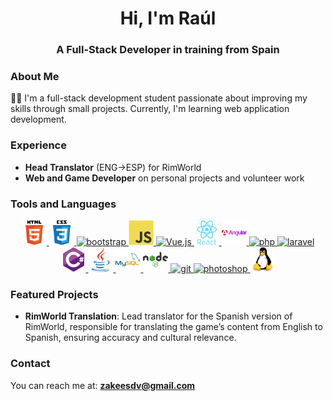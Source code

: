 <h1 align="center">Hi, I'm Raúl</h1>
<h3 align="center">A Full-Stack Developer in training from Spain</h3>

### About Me
👨‍💻 I'm a full-stack development student passionate about improving my skills through small projects. Currently, I'm learning web application development.

### Experience
- **Head Translator** (ENG->ESP) for RimWorld
- **Web and Game Developer** on personal projects and volunteer work

### Tools and Languages
  <p align="center">
    <a href="https://www.w3.org/html/" target="_blank" rel="noreferrer">
      <img
        src="https://raw.githubusercontent.com/devicons/devicon/master/icons/html5/html5-original-wordmark.svg"
        alt="html5"
        width="40"
        height="40"
      />
    </a>
    <a href="https://www.w3schools.com/css/" target="_blank" rel="noreferrer">
      <img
        src="https://raw.githubusercontent.com/devicons/devicon/master/icons/css3/css3-original-wordmark.svg"
        alt="css3"
        width="40"
        height="40"
      />
    </a>
    <a href="https://getbootstrap.com" target="_blank" rel="noreferrer">
      <img
        src="https://cdn.jsdelivr.net/gh/devicons/devicon@latest/icons/bootstrap/bootstrap-original.svg"
        alt="bootstrap"
        width="40"
        height="40"
      />
    </a>
    <a href="https://developer.mozilla.org/en-US/docs/Web/JavaScript" target="_blank" rel="noreferrer">
      <img
        src="https://raw.githubusercontent.com/devicons/devicon/master/icons/javascript/javascript-original.svg"
        alt="javascript"
        width="40"
        height="40"
      />
    </a>
    <a href="https://vuejs.org/" target="_blank" rel="noreferrer" >
      <img
        src="https://cdn.jsdelivr.net/gh/devicons/devicon@latest/icons/vuejs/vuejs-original.svg"
        alt="Vue.js"
        width="40"
        height="40"
      />
    </a>
    <a href="https://reactjs.org/" target="_blank" rel="noreferrer">
      <img
        src="https://raw.githubusercontent.com/devicons/devicon/master/icons/react/react-original-wordmark.svg"
        alt="react"
        width="40"
        height="40"
      />
    </a>
    <a href="https://angularjs.org/" target="_blank" rel="noreferrer">
      <img
        src="https://raw.githubusercontent.com/devicons/devicon/master/icons/angular/angular-original-wordmark.svg"
        alt="react"
        width="40"
        height="40"
      />
    </a>
    <a href="https://php.net" target="_blank" rel="noreferrer">
      <img 
        src="https://cdn.jsdelivr.net/gh/devicons/devicon@latest/icons/php/php-original.svg" 
        alt="php"
        width="40"
        height="40"
      />  
    </a>
    <a href="https://laravel.com" target="_blank" rel="noreferrer">
      <img 
        src="https://cdn.jsdelivr.net/gh/devicons/devicon@latest/icons/laravel/laravel-original.svg"
        alt="laravel"
        width="40"
        height="40"
      />  
    </a>
    <a href="https://www.w3schools.com/cs/" target="_blank" rel="noreferrer">
      <img
        src="https://raw.githubusercontent.com/devicons/devicon/master/icons/csharp/csharp-original.svg"
        alt="csharp"
        width="40"
        height="40"
      />
    </a>
    <a href="https://www.java.com" target="_blank" rel="noreferrer">
      <img
        src="https://raw.githubusercontent.com/devicons/devicon/master/icons/java/java-original.svg"
        alt="java"
        width="40"
        height="40"
      />
    </a>
    <a href="https://www.mysql.com/" target="_blank" rel="noreferrer">
      <img
        src="https://raw.githubusercontent.com/devicons/devicon/master/icons/mysql/mysql-original-wordmark.svg"
        alt="mysql"
        width="40"
        height="40"
      />
    </a>
    <a href="https://nodejs.org" target="_blank" rel="noreferrer">
      <img
        src="https://raw.githubusercontent.com/devicons/devicon/master/icons/nodejs/nodejs-original-wordmark.svg"
        alt="nodejs"
        width="40"
        height="40"
      />
    </a>
    <a href="https://git-scm.com/" target="_blank" rel="noreferrer">
      <img
        src="https://www.vectorlogo.zone/logos/git-scm/git-scm-icon.svg"
        alt="git"
        width="40"
        height="40"
      />
    </a>
    <a href="https://www.photoshop.com/en" target="_blank" rel="noreferrer">
      <img
        src="https://cdn.jsdelivr.net/gh/devicons/devicon@latest/icons/photoshop/photoshop-original.svg"
        alt="photoshop"
        width="40"
        height="40"
      />
    </a>
    <a href="https://www.linux.org/" target="_blank" rel="noreferrer">
      <img
        src="https://raw.githubusercontent.com/devicons/devicon/master/icons/linux/linux-original.svg"
        alt="linux"
        width="40"
        height="40"
      />
    </a>
  </p>

### Featured Projects
- **RimWorld Translation**: Lead translator for the Spanish version of RimWorld, responsible for translating the game’s content from English to Spanish, ensuring accuracy and cultural relevance.

### Contact
You can reach me at: **zakeesdv@gmail.com**
